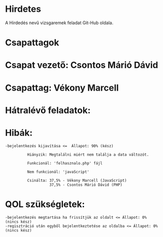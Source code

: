 # Hirdetes
A Hirdedés nevű vizsgaremek feladat Git-Hub oldala.

##

# Csapattagok


# Csapat vezető: Csontos Márió Dávid

# Csapattag: Vékony Marcell

##

# Hátralévő feladatok:

  # Hibák:

    -bejelentkezés kijavítása <=  Állapot: 90% (kész)  

              Hiányzik: Megtalálni miért nem találja a data változót.

              Funkcionál: 'felhasznalo.php' fájl

              Nem funkcionál: 'javaScript'

              Csinálta: 37,5% - Vékony Marcell (JavaScript)
                        37,5% - Csontos Márió Dávid (PHP)
    
  # QOL szükségletek:

    -bejelentkezés megtartása ha frissítjük az oldalt <= Állapot: 0% (nincs kész)
    -regisztráció után egyből bejelentkeztetése az oldalba <= Állapot: 0% (nincs kész)
